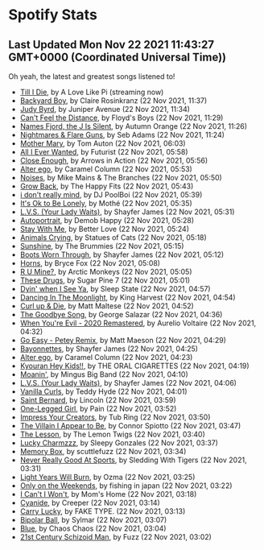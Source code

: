 
# Spotify Stats
## Last Updated Mon Nov 22 2021 11:43:27 GMT+0000 (Coordinated Universal Time))

Oh yeah, the latest and greatest songs listened to!

- [Till I Die](https://www.last.fm/music/A+Love+Like+Pi/_/Till+I+Die), by A Love Like Pi (streaming now)
- [Backyard Boy](https://www.last.fm/music/Claire+Rosinkranz/_/Backyard+Boy), by Claire Rosinkranz (22 Nov 2021, 11:37)
- [Judy Byrd](https://www.last.fm/music/Juniper+Avenue/_/Judy+Byrd), by Juniper Avenue (22 Nov 2021, 11:34)
- [Can't Feel the Distance](https://www.last.fm/music/Floyd%27s+Boys/_/Can%27t+Feel+the+Distance), by Floyd's Boys (22 Nov 2021, 11:29)
- [Names Fjord, the J Is Silent](https://www.last.fm/music/Autumn+Orange/_/Names+Fjord,+the+J+Is+Silent), by Autumn Orange (22 Nov 2021, 11:26)
- [Nightmares & Flare Guns](https://www.last.fm/music/Seb+Adams/_/Nightmares+&+Flare+Guns), by Seb Adams (22 Nov 2021, 11:24)
- [Mother Mary](https://www.last.fm/music/Tom+Auton/_/Mother+Mary), by Tom Auton (22 Nov 2021, 06:03)
- [All I Ever Wanted](https://www.last.fm/music/Futurist/_/All+I+Ever+Wanted), by Futurist (22 Nov 2021, 05:58)
- [Close Enough](https://www.last.fm/music/Arrows+in+Action/_/Close+Enough), by Arrows in Action (22 Nov 2021, 05:56)
- [Alter ego](https://www.last.fm/music/Caramel+Column/_/Alter+ego), by Caramel Column (22 Nov 2021, 05:53)
- [Noises](https://www.last.fm/music/Mike+Mains+&+The+Branches/_/Noises), by Mike Mains & The Branches (22 Nov 2021, 05:50)
- [Grow Back](https://www.last.fm/music/The+Happy+Fits/_/Grow+Back), by The Happy Fits (22 Nov 2021, 05:43)
- [i don't really mind](https://www.last.fm/music/DJ+PoolBoi/_/i+don%27t+really+mind), by DJ PoolBoi (22 Nov 2021, 05:39)
- [It's Ok to Be Lonely](https://www.last.fm/music/Moth%C3%A9/_/It%27s+Ok+to+Be+Lonely), by Mothé (22 Nov 2021, 05:35)
- [L.V.S. (Your Lady Waits)](https://www.last.fm/music/Shayfer+James/_/L.V.S.+(Your+Lady+Waits)), by Shayfer James (22 Nov 2021, 05:31)
- [Autoportrait](https://www.last.fm/music/Demob+Happy/_/Autoportrait), by Demob Happy (22 Nov 2021, 05:28)
- [Stay With Me](https://www.last.fm/music/Better+Love/_/Stay+With+Me), by Better Love (22 Nov 2021, 05:24)
- [Animals Crying](https://www.last.fm/music/Statues+of+Cats/_/Animals+Crying), by Statues of Cats (22 Nov 2021, 05:18)
- [Sunshine](https://www.last.fm/music/The+Brummies/_/Sunshine), by The Brummies (22 Nov 2021, 05:15)
- [Boots Worn Through](https://www.last.fm/music/Shayfer+James/_/Boots+Worn+Through), by Shayfer James (22 Nov 2021, 05:12)
- [Horns](https://www.last.fm/music/Bryce+Fox/_/Horns), by Bryce Fox (22 Nov 2021, 05:08)
- [R U Mine?](https://www.last.fm/music/Arctic+Monkeys/_/R+U+Mine%3F), by Arctic Monkeys (22 Nov 2021, 05:05)
- [These Drugs](https://www.last.fm/music/Sugar+Pine+7/_/These+Drugs), by Sugar Pine 7 (22 Nov 2021, 05:01)
- [Dyin' when I See Ya](https://www.last.fm/music/Sleep+State/_/Dyin%27+when+I+See+Ya), by Sleep State (22 Nov 2021, 04:57)
- [Dancing In The Moonlight](https://www.last.fm/music/King+Harvest/_/Dancing+In+The+Moonlight), by King Harvest (22 Nov 2021, 04:54)
- [Curl up & Die](https://www.last.fm/music/Matt+Maltese/_/Curl+up+&+Die), by Matt Maltese (22 Nov 2021, 04:52)
- [The Goodbye Song](https://www.last.fm/music/George+Salazar/_/The+Goodbye+Song), by George Salazar (22 Nov 2021, 04:36)
- [When You're Evil - 2020 Remastered](https://www.last.fm/music/Aurelio+Voltaire/_/When+You%27re+Evil+-+2020+Remastered), by Aurelio Voltaire (22 Nov 2021, 04:32)
- [Go Easy - Petey Remix](https://www.last.fm/music/Matt+Maeson/_/Go+Easy+-+Petey+Remix), by Matt Maeson (22 Nov 2021, 04:29)
- [Bayonnettes](https://www.last.fm/music/Shayfer+James/_/Bayonnettes), by Shayfer James (22 Nov 2021, 04:25)
- [Alter ego](https://www.last.fm/music/Caramel+Column/_/Alter+ego), by Caramel Column (22 Nov 2021, 04:23)
- [Kyouran Hey Kids!!](https://www.last.fm/music/THE+ORAL+CIGARETTES/_/Kyouran+Hey+Kids!!), by THE ORAL CIGARETTES (22 Nov 2021, 04:19)
- [Moanin'](https://www.last.fm/music/Mingus+Big+Band/_/Moanin%27), by Mingus Big Band (22 Nov 2021, 04:10)
- [L.V.S. (Your Lady Waits)](https://www.last.fm/music/Shayfer+James/_/L.V.S.+(Your+Lady+Waits)), by Shayfer James (22 Nov 2021, 04:06)
- [Vanilla Curls](https://www.last.fm/music/Teddy+Hyde/_/Vanilla+Curls), by Teddy Hyde (22 Nov 2021, 04:01)
- [Saint Bernard](https://www.last.fm/music/Lincoln/_/Saint+Bernard), by Lincoln (22 Nov 2021, 03:59)
- [One-Legged Girl](https://www.last.fm/music/Pain/_/One-Legged+Girl), by Pain (22 Nov 2021, 03:52)
- [Impress Your Creators](https://www.last.fm/music/Tub+Ring/_/Impress+Your+Creators), by Tub Ring (22 Nov 2021, 03:50)
- [The Villain I Appear to Be](https://www.last.fm/music/Connor+Spiotto/_/The+Villain+I+Appear+to+Be), by Connor Spiotto (22 Nov 2021, 03:47)
- [The Lesson](https://www.last.fm/music/The+Lemon+Twigs/_/The+Lesson), by The Lemon Twigs (22 Nov 2021, 03:40)
- [Lucky Charmzzz](https://www.last.fm/music/Sleepy+Gonzales/_/Lucky+Charmzzz), by Sleepy Gonzales (22 Nov 2021, 03:37)
- [Memory Box](https://www.last.fm/music/scuttlefuzz/_/Memory+Box), by scuttlefuzz (22 Nov 2021, 03:34)
- [Never Really Good At Sports](https://www.last.fm/music/Sledding+With+Tigers/_/Never+Really+Good+At+Sports), by Sledding With Tigers (22 Nov 2021, 03:31)
- [Light Years Will Burn](https://www.last.fm/music/Ozma/_/Light+Years+Will+Burn), by Ozma (22 Nov 2021, 03:25)
- [Only on the Weekends](https://www.last.fm/music/fishing+in+japan/_/Only+on+the+Weekends), by fishing in japan (22 Nov 2021, 03:22)
- [I Can't I Won't](https://www.last.fm/music/Mom%27s+Home/_/I+Can%27t+I+Won%27t), by Mom's Home (22 Nov 2021, 03:18)
- [Cyanide](https://www.last.fm/music/Creeper/_/Cyanide), by Creeper (22 Nov 2021, 03:14)
- [Carry Lucky](https://www.last.fm/music/FAKE+TYPE./_/Carry+Lucky), by FAKE TYPE. (22 Nov 2021, 03:13)
- [Bipolar Ball](https://www.last.fm/music/Sylmar/_/Bipolar+Ball), by Sylmar (22 Nov 2021, 03:07)
- [Blue](https://www.last.fm/music/Chaos+Chaos/_/Blue), by Chaos Chaos (22 Nov 2021, 03:04)
- [21st Century Schizoid Man](https://www.last.fm/music/Fuzz/_/21st+Century+Schizoid+Man), by Fuzz (22 Nov 2021, 03:02)
